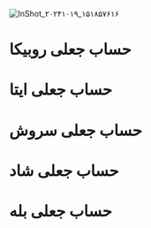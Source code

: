 ![InShot_۲۰۲۴۱۰۱۹_۱۵۱۸۵۷۶۱۶](https://github.com/user-attachments/assets/f90517a6-affd-47ba-8e53-58e4aa30260d)
# حساب جعلی روبیکا 
# حساب جعلی ایتا
# حساب جعلی سروش
# حساب جعلی شاد
# حساب جعلی بله
